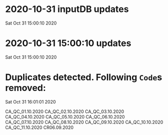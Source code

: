 
# 2020-10-31 inputDB updates 
 Sat Oct 31 15:00:10 2020 


# 2020-10-31 15:00:10 updates 
 Sat Oct 31 15:00:10 2020 


# Duplicates detected. Following `Code`s removed: 
 Sat Oct 31 16:01:01 2020 

CA_QC_01.10.2020
CA_QC_02.10.2020
CA_QC_03.10.2020
CA_QC_04.10.2020
CA_QC_05.10.2020
CA_QC_06.10.2020
CA_QC_07.10.2020
CA_QC_08.10.2020
CA_QC_09.10.2020
CA_QC_10.10.2020
CA_QC_11.10.2020
CR06.09.2020